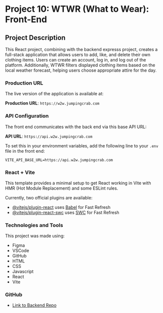 # Project 10: WTWR (What to Wear): Front-End

## Project Description

This React project, combining with the backend expresss project, creates a full-stack application that allows users to add, like, and delete their own clothing items. Users can create an account, log in, and log out of the platform. Additionally, WTWR filters displayed clothing items based on the local weather forecast, helping users choose appropriate attire for the day.

### Production URL

The live version of the application is available at:

**Production URL**: `https://w2w.jumpingcrab.com`

### API Configuration

The front end communicates with the back end via this base API URL:

**API URL**: `https://api.w2w.jumpingcrab.com`

To set this in your environment variables, add the following line to your `.env` file in the front end:

```plaintext
VITE_API_BASE_URL=https://api.w2w.jumpingcrab.com
```

### React + Vite

This template provides a minimal setup to get React working in Vite with HMR (Hot Module Replacement) and some ESLint rules.

Currently, two official plugins are available:

- [@vitejs/plugin-react](https://github.com/vitejs/vite-plugin-react/blob/main/packages/plugin-react/README.md) uses [Babel](https://babeljs.io/) for Fast Refresh
- [@vitejs/plugin-react-swc](https://github.com/vitejs/vite-plugin-react-swc) uses [SWC](https://swc.rs/) for Fast Refresh

### Technologies and Tools

This project was made using:

- Figma
- VSCode
- GitHub
- HTML
- CSS
- Javascript
- React
- Vite

### GitHub

- [Link to Backend Repo](https://github.com/trangmtruong/se_project_express.git)
